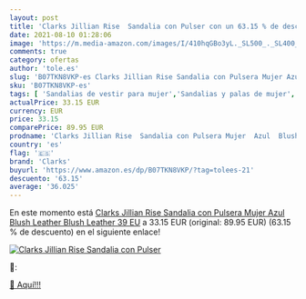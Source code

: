 ```yaml
---
layout: post
title: 'Clarks Jillian Rise  Sandalia con Pulser con un 63.15 % de descuento'
date: 2021-08-10 01:28:06
image: 'https://m.media-amazon.com/images/I/410hqGBo3yL._SL500_._SL400_.jpg'
comments: true
category: ofertas
author: 'tole.es'
slug: 'B07TKN8VKP-es Clarks Jillian Rise Sandalia con Pulsera Mujer Azul Blush...'
sku: 'B07TKN8VKP-es'
tags: [ 'Sandalias de vestir para mujer','Sandalias y palas de mujer','Zapatos','Zapatos para mujer','Zapatos y complementos','clarks','sandalia', ]
actualPrice: 33.15 EUR
currency: EUR
price: 33.15
comparePrice: 89.95 EUR
prodname: 'Clarks Jillian Rise  Sandalia con Pulsera Mujer  Azul  Blush Leather Blush Leather   39 EU'
country: 'es'
flag: '🇪🇸'
brand: 'Clarks'
buyurl: 'https://www.amazon.es/dp/B07TKN8VKP/?tag=tolees-21'
descuento: '63.15'
average: '36.025'
---
```


En este momento está [Clarks Jillian Rise  Sandalia con Pulsera Mujer  Azul  Blush Leather Blush Leather   39 EU](https://www.amazon.es/dp/B07TKN8VKP/?tag=tolees-21) a 33.15 EUR (original: 89.95 EUR) (63.15 %  de descuento) en el siguiente enlace!

[![Clarks Jillian Rise  Sandalia con Pulser](https://m.media-amazon.com/images/I/410hqGBo3yL._SL500_._SL400_.jpg)](https://www.amazon.es/dp/B07TKN8VKP/?tag=tolees-21)

🔎:


[🛒 Aquí!!!](https://www.amazon.es/dp/B07TKN8VKP/?tag=tolees-21)
